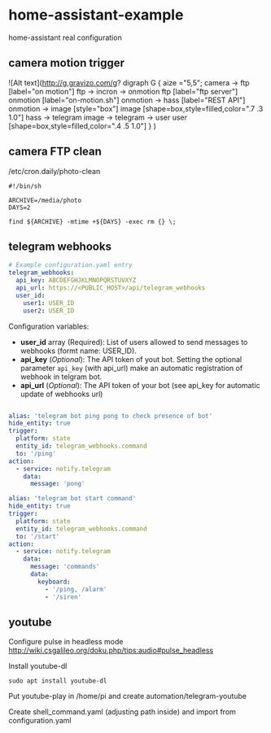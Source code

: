 # home-assistant-example
home-assistant real configuration


## camera motion trigger

![Alt text](http://g.gravizo.com/g?
  digraph G {
    aize ="5,5";
    camera -> ftp [label="on motion"]
    ftp -> incron -> onmotion
    ftp [label="ftp server"]
    onmotion [label="on-motion.sh"]
    onmotion -> hass [label="REST API"]
    onmotion -> image [style="box"]
    image [shape=box,style=filled,color=".7 .3 1.0"]
    hass -> telegram
    image -> telegram -> user
    user [shape=box,style=filled,color=".4 .5 1.0"]
  }
)

## camera FTP clean

/etc/cron.daily/photo-clean
```
#!/bin/sh

ARCHIVE=/media/photo
DAYS=2

find ${ARCHIVE} -mtime +${DAYS} -exec rm {} \;

```

## telegram webhooks

```yaml
# Example configuration.yaml entry
telegram_webhooks:
  api_key: ABCDEFGHJKLMNOPQRSTUVXYZ
  api_url: https://<PUBLIC_HOST>/api/telegram_webhooks
  user_id:
    user1: USER_ID
    user2: USER_ID
```

Configuration variables:

- **user_id** array (Required): List of users allowed to send messages to
 webhooks (formt name: USER_ID).
- **api_key** (*Optional*): The API token of yout bot. Setting the optional
 parameter `api_key` (with api_url) make an automatic registration of webhook
in telgram bot.
- **api_url** (*Optional*): The API token of your bot
 (see api_key for automatic update of webhooks url)


```yaml

alias: 'telegram bot ping pong to check presence of bot'
hide_entity: true
trigger:
  platform: state
  entity_id: telegram_webhooks.command
  to: '/ping'
action:
  - service: notify.telegram
    data:
      message: 'pong'
```

```yaml
alias: 'telegram bot start command'
hide_entity: true
trigger:
  platform: state
  entity_id: telegram_webhooks.command
  to: '/start'
action:
  - service: notify.telegram
    data:
      message: 'commands'
      data:
        keyboard:
          - '/ping, /alarm'
          - '/siren'
```

## youtube

Configure pulse in headless mode http://wiki.csgalileo.org/doku.php/tips:audio#pulse_headless

Install youtube-dl
```
sudo apt install youtube-dl
```

Put youtube-play in /home/pi and create automation/telegram-youtube

Create shell_command.yaml (adjusting path inside) and import from configuration.yaml
